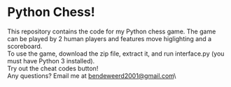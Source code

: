 # Python Chess!
This repository contains the code for my Python chess game.  The game can be played by 2 human players and features move higlighting and a scoreboard.\
To use the game, download the zip file, extract it, and run interface.py (you must have Python 3 installed).\
Try out the cheat codes button!\
Any questions? Email me at bendeweerd2001@gmail.com\
